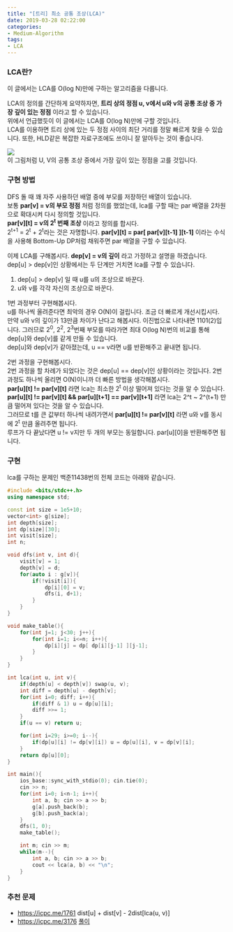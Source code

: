 ```yaml
---
title: "[트리] 최소 공통 조상(LCA)"
date: 2019-03-28 02:22:00
categories:
- Medium-Algorithm
tags:
- LCA
---
```


### LCA란?
이 글에서는 LCA를 O(log N)만에 구하는 알고리즘을 다룹니다.

LCA의 정의를 간단하게 요약하자면, **트리 상의 정점 u, v에서 u와 v의 공통 조상 중 가장 깊이 있는 정점** 이라고 할 수 있습니다.<br>
위에서 언급했듯이 이 글에서는 LCA를 O(log N)만에 구할 것입니다.<br>
LCA를 이용하면 트리 상에 있는 두 정점 사이의 최단 거리를 정말 빠르게 찾을 수 있습니다. 또한, HLD같은 복잡한 자료구조에도 쓰이니 잘 알아두는 것이 좋습니다.

<img src = "https://i.imgur.com/OW2kCmj.png"><Br>
이 그림처럼 U, V의 공통 조상 중에서 가장 깊이 있는 정점을 고를 것입니다.

### 구현 방법
DFS 돌 때 꽤 자주 사용하던 배열 중에 부모를 저장하던 배열이 있습니다.<br>
보통 **par[v] = v의 부모 정점** 처럼 정의를 했었는데, lca를 구할 때는 par 배열을 2차원으로 확대시켜 다시 정의할 것입니다.<br>
**par[v][t] = v의 2<sup>t</sup> 번째 조상** 이라고 정의를 합시다.<br>
2<sup>t+1</sup> = 2<sup>t</sup> + 2<sup>t</sup>라는 것은 자명합니다. **par[v][t] = par[ par[v][t-1] ][t-1]** 이라는 수식을 사용해 Bottom-Up DP처럼 채워주면 par 배열을 구할 수 있습니다.

이제 LCA를 구해봅시다. **dep[v] = v의 깊이** 라고 가정하고 설명을 하겠습니다.<br>
dep[u] > dep[v]인 상황에서는 두 단계만 거치면 lca를 구할 수 있습니다.

1. dep[u] > dep[v] 일 때 u를 u의 조상으로 바꾼다.
2. u와 v를 각각 자신의 조상으로 바꾼다.

1번 과정부터 구현해봅시다.<br>
u를 하나씩 올려준다면 최악의 경우 O(N)이 걸립니다. 조금 더 빠르게 개선시킵시다.<Br>
만약 u와 v의 깊이가 13만큼 차이가 난다고 해봅시다. 이진법으로 나타내면 1101(2)입니다. 그러므로 2<sup>0</sup>, 2<sup>2</sup>, 2<sup>3</sup>번째 부모를 따라가면 최대 O(log N)번의 비교를 통해 dep[u]와 dep[v]를 같게 만들 수 있습니다.<Br>
dep[u]와 dep[v]가 같아졌는데, u == v라면 u를 반환해주고 끝내면 됩니다.

2번 과정을 구현해봅시다.<br>
2번 과정을 할 차례가 되었다는 것은 dep[u] == dep[v]인 상황이라는 것입니다. 2번 과정도 하나씩 올리면 O(N)이니까 더 빠른 방법을 생각해봅시다.<Br>
**par[u][t] != par[v][t]** 라면 lca는 최소한 2<sup>t</sup> 이상 떨어져 있다는 것을 알 수 있습니다.<Br>
**par[u][t] != par[v][t] && par[u][t+1] == par[v][t+1]** 라면 lca는 2^t ~ 2^(t+1) 만큼 떨어져 있다는 것을 알 수 있습니다.<br>
그러므로 t를 큰 값부터 하나씩 내려가면서 **par[u][t] != par[v][t]** 라면 u와 v를 동시에 2<sup>t</sup> 만큼 올려주면 됩니다.<Br>
루프가 다 끝났다면 u != v지만 두 개의 부모는 동일합니다. par[u][0]을 반환해주면 됩니다.

### 구현
lca를 구하는 문제인 백준11438번의 전체 코드는 아래와 같습니다.
```cpp
#include <bits/stdc++.h>
using namespace std;

const int size = 1e5+10;
vector<int> g[size];
int depth[size];
int dp[size][30];
int visit[size];
int n;

void dfs(int v, int d){
	visit[v] = 1;
	depth[v] = d;
	for(auto i : g[v]){
		if(!visit[i]){
			dp[i][0] = v;
			dfs(i, d+1);
		}
	}
}

void make_table(){
	for(int j=1; j<30; j++){
		for(int i=1; i<=n; i++){
			dp[i][j] = dp[ dp[i][j-1] ][j-1];
		}
	}
}

int lca(int u, int v){
	if(depth[u] < depth[v]) swap(u, v);
	int diff = depth[u] - depth[v];
	for(int i=0; diff; i++){
		if(diff & 1) u = dp[u][i];
		diff >>= 1;
	}
	if(u == v) return u;

	for(int i=29; i>=0; i--){
		if(dp[u][i] != dp[v][i]) u = dp[u][i], v = dp[v][i];
	}
	return dp[u][0];
}

int main(){
	ios_base::sync_with_stdio(0); cin.tie(0);
	cin >> n;
	for(int i=0; i<n-1; i++){
		int a, b; cin >> a >> b;
		g[a].push_back(b);
		g[b].push_back(a);
	}
	dfs(1, 0);
	make_table();

	int m; cin >> m;
	while(m--){
		int a, b; cin >> a >> b;
		cout << lca(a, b) << "\n";
	}
}
```

### 추천 문제
* https://icpc.me/1761 dist[u] + dist[v] - 2dist[lca(u, v)]
* https://icpc.me/3176 <a href = "https://justicehui.github.io/coi/2019/04/22/BOJ3176/">풀이</a>
